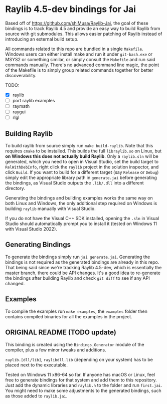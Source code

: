 # Raylib 4.5-dev bindings for Jai

Based off of https://github.com/shiMusa/Raylib-Jai, the goal of these bindings
is to track Raylib 4.5 and provide an easy way to build Raylib from source with
git submodules. This allows easier patching of Raylib instead of introducing an
external build setup.

All commands related to this repo are bundled in a single `Makefile`. Windows
users can either install make and run it under `git-bash.exe` or MSYS2 or
something similar, or simply consult the `Makefile` and run said commands
manually. There's no advanced command line magic, the point of the Makefile
is to simply group related commands together for better discoverability.

TODO:

- [x] raylib
- [ ] port raylib examples
- [ ] raymath
- [ ] raygui
- [ ] rlgl

## Building Raylib

To build raylib from source simply run `make build-raylib`. Note that this
requires `cmake` to be installed. This builds the full `libraylib.so` on
Linux, but **on Windows this does not actually build Raylib**. Only a
`raylib.sln` will be generated, which you need to open in Visual Studio,
set the build target to `RelWithDebInfo`, right click the `raylib` project
in the solution inspector, and click `Build`. If you want to build for a
different target (say `Release` or `Debug`) simply edit the appropriate
library path in `generate.jai` before generating the bindings, as Visual
Studio outputs the `.lib/.dll` into a different directory.

Generating the bindings and building examples works the same way on both
Linux and Windows, the only additional step required on Windows is
building `raylib` manually with Visual Studio.

If you do not have the Visual C++ SDK installed, opening the `.sln` in
Visual Studio should automatically prompt you to install it (tested on
Windows 11 with Visual Studio 2022).

## Generating Bindings

To generate the bindings simply run `jai generate.jai`. Generating the
bindings is not required as the generated bindings are already in this
repo. That being said since we're tracking Raylib 4.5-dev, which is
essentially the master branch, there could be API changes. It's a good
idea to re-generate the bindings after building Raylib and check `git
diff` to see if any API changed.

## Examples

To compile the examples run `make examples`, the `examples` folder then
contains compiled binaries for all the examples in the project.

<!-- TODO: add this once things are verified to work -->
<!-- The `examples/core` folder currently contains a verbatim copy of the -->
<!-- `examples/core` folder from raylib itself. The license for said `.c` and `.png` -->
<!-- files is available in `raylib/LICENSE`. The reason for this is to enable easier -->
<!-- porting of the examples to Jai without the need to track a moving target. -->
<!--  -->
<!-- This way whenever the examples need to be updated we can copy them from the -->
<!-- raylib repo, and update the Jai versions based on the actual diff since the -->
<!-- last time the examples were created. -->

## ORIGINAL README (TODO update)

This binding is created using the `Bindings_Generator` module of the compiler,
plus a few minor tweaks and additions.

`raylib.[dll/lib]`, `raylibdll.lib` (depending on your system) has to be placed
next to the executable.

Tested on Windows 11 x86-64 so far. If anyone has macOS or Linux, feel free to
generate bindings for that system and add them to this repository. Just add the
dynamic libraries and `raylib.h` to the folder and run `first.jai`. You might
need to make some adjustments to the generated bindings, such as those added to
`raylib.jai`.
